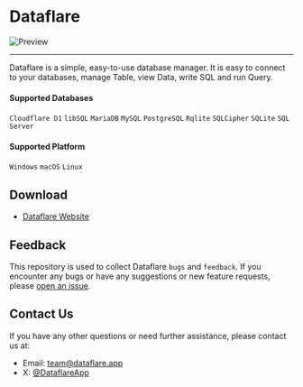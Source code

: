 # Dataflare

![Preview](https://github.com/DataflareApp/Dataflare/assets/23690145/33b0aece-8c5c-4a14-9c65-9c8dee722b93)

---

Dataflare is a simple, easy-to-use database manager. It is easy to connect to your databases, manage Table, view Data, write SQL and run Query.

#### Supported Databases

`Cloudflare D1` `libSQL` `MariaDB` `MySQL` `PostgreSQL` `Rqlite` `SQLCipher` `SQLite` `SQL Server`

#### Supported Platform

`Windows` `macOS` `Linux`

## Download

- [Dataflare Website](https://dataflare.app/download)

## Feedback

This repository is used to collect Dataflare `bugs` and `feedback`. If you encounter any bugs or have any suggestions or new feature requests, please [open an issue](https://github.com/DataflareApp/Dataflare/issues).

## Contact Us

If you have any other questions or need further assistance, please contact us at:

- Email: [team@dataflare.app](mailto:team@dataflare.app)
- X: [@DataflareApp](https://twitter.com/DataflareApp)
